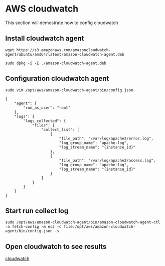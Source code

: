 # AWS cloudwatch

This section will demostrate how to config cloudwatch

## Install cloudwatch agent

```
wget https://s3.amazonaws.com/amazoncloudwatch-agent/ubuntu/amd64/latest/amazon-cloudwatch-agent.deb
```
```
sudo dpkg -i -E ./amazon-cloudwatch-agent.deb
```

## Configuration cloudwatch agent

```
sudo vim /opt/aws/amazon-cloudwatch-agent/bin/config.json
```

 ```
 {
     "agent": {
         "run_as_user": "root"
     },
     "logs": {
         "logs_collected": {
             "files": {
                 "collect_list": [
                     {
                         "file_path": "/var/log/apache2/error.log",
                         "log_group_name": "apache-log",
                         "log_stream_name": "{instance_id}"
                     },
                     {
                         "file_path": "/var/log/apache2/access.log",
                         "log_group_name": "apache-log",
                         "log_stream_name": "{instance_id}"
                     }
                 ]
             }
         }
     }
 }
 ```

## Start run collect log
```
sudo /opt/aws/amazon-cloudwatch-agent/bin/amazon-cloudwatch-agent-ctl -a fetch-config -m ec2 -c file:/opt/aws/amazon-cloudwatch-agent/bin/config.json -s
```

## Open cloudwatch to see results
[cloudwatch](https://ap-southeast-1.console.aws.amazon.com/cloudwatch/home?region=ap-southeast-1#logsV2:log-groups/log-group/apache-log)


